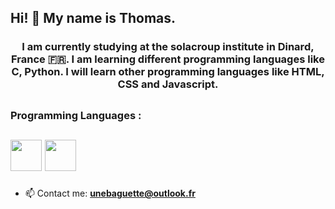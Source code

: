 ### <h2>Hi! 👋 My name is Thomas.</h2>

<h3> <p align="center">I am currently studying at the solacroup institute in Dinard, France 🇫🇷. I am learning different programming languages like C, Python. I will learn other programming languages like HTML, CSS and Javascript. </h3> </p>


## <h3> Programming Languages :  </h3> 
## <p> <a href="https://www.cprogramming.com/"><img src="https://github.com/abranhe/programming-languages-logos/blob/master/src/c/c_64x64.png" width="50" height="50"></img></a> <a href="https://www.python.org/"><img src="https://github.com/abranhe/programming-languages-logos/blob/master/src/python/python_64x64.png" width="50" height="50"></img></a>


- 📫 Contact me: **unebaguette@outlook.fr**










<!--
**UneBaguette/UneBaguette** is a ✨ _special_ ✨ repository because its `README.md` (this file) appears on your GitHub profile.

Here are some ideas to get you started:

- 🔭 I’m currently working on ...
- 🌱 I’m currently learning ...
- 👯 I’m looking to collaborate on ...
- 🤔 I’m looking for help with ...
- 💬 Ask me about ...
- 📫 Contact me: ...
- 😄 Pronouns: ...
- ⚡ Fun fact: ...
-->
